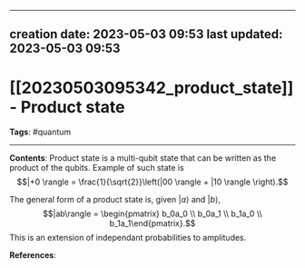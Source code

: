 
---
creation date: 2023-05-03 09:53
last updated: 2023-05-03 09:53
---
# [[20230503095342_product_state]] - Product state
__Tags__: #quantum 

---
__Contents__: Product state is a multi-qubit state that can be written as the product of the qubits.
Example of such state is
$$|+0 \rangle = \frac{1}{\sqrt{2}}\left(|00 \rangle + |10 \rangle \right).$$

The general form of a product state is, given $|a \rangle$ and $|b\rangle$,
$$|ab\rangle = \begin{pmatrix} b_0a_0 \\ b_0a_1 \\ b_1a_0 \\ b_1a_1\end{pmatrix}.$$
This is an extension of independant probabilities to amplitudes.

__References__:

